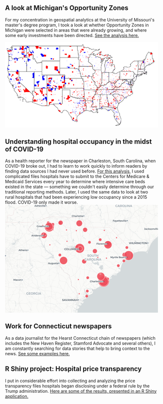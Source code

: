 ## A look at Michigan's Opportunity Zones
For my concentration in geospatial analytics at the University of Missouri's master's degree program, I took a look at whether Opportunity Zones in Michigan were selected in areas that were already growing, and where some early investments have been directed.
<a href="https://marykwild.github.io/opzones/">See the analysis here.</a>

![This is an image](/assets/images/all_opzones.png)

## Understanding hospital occupancy in the midst of COVID-19
As a health reporter for the newspaper in Charleston, South Carolina, when COVID-19 broke out, I had to learn to work quickly to inform readers by finding data sources I had never used before. <a href="https://marykwild.github.io/hospitaloccupancy/">For this analysis,</a> I used complicated files hospitals have to submit to the Centers for Medicare & Medicaid Services every year to determine where intensive care beds existed in the state — something we couldn't easily determine through our traditional reporting methods. Later, I used the same data to look at two rural hospitals that had been experiencing low occupancy since a 2015 flood. COVID-19 only made it worse.
![This is an image](/assets/images/occupancy_thumb.png)

## Work for Connecticut newspapers
As a data journalist for the Hearst Connecticut chain of newspapers (which includes the New Haven Register, Stamford Advocate and several others), I am constantly searching for data stories that help to bring context to the news. <a href="https://marykwild.github.io/ctgraphs/">See some examples here.</a>

## R Shiny project: Hospital price transparency
I put in considerable effort into collecting and analyzing the price transparency files hospitals began disclosing under a federal rule by the Trump administration. <a href="https://rshiny.dsa.missouri.edu/students/mwpzc/DATA-SCI-8310/module8-exercise1/">Here are some of the results, presented in an R Shiny application.</a>
